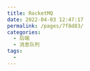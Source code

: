 ```yaml
---
title: RocketMQ
date: 2022-04-03 12:47:17
permalink: /pages/7f8d83/
categories:
  - 后端
  - 消息队列
tags:
  - 
---
```

